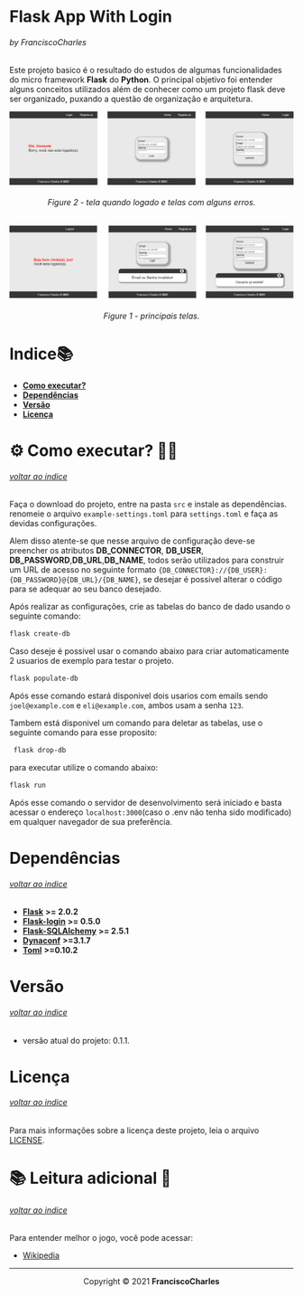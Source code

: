 <p align="center">
  <h1>Flask App With Login</h1>
  <h6>by <i>FranciscoCharles</i></h6>
</p>
<p align="justify">

Este projeto basico é o resultado do estudos de algumas funcionalidades do micro framework **Flask** do **Python**. O principal objetivo foi entender alguns conceitos utilizados além de conhecer como um projeto flask deve ser organizado, puxando a questão de organização e arquitetura.

</p>

<div align="center">
    <img src="./app_with_login/static/asserts/screen_1.png">
    <br>
    <h6>
        Figure 2 - tela quando logado e telas com alguns erros.
    </h6>
</div>
<div align="center">
    <img src="./app_with_login/static/asserts/screen_2.png">
    <br>
    <h6>
        Figure 1 - principais telas.
    </h6>
</div>

# <a name=index>Indice📚</a>
- [**Como executar?**](#run)
- [**Dependências**](#dependencies)
- [**Versão**](#version)
- [**Licença**](#license)

# **<a name=run> ⚙️ Como executar? 🧠💭</a>** <h6>[voltar ao indice](#index)</h6>

 Faça o download do projeto, entre na pasta `src` e instale as dependências. renomeie o arquivo `example-settings.toml` para `settings.toml` e faça as devidas configurações.
 
 Alem disso atente-se que nesse arquivo de configuração deve-se preencher os atributos **DB_CONNECTOR**, **DB_USER**, **DB_PASSWORD**,**DB_URL**,**DB_NAME**, todos serão utilizados para construir um URL de acesso  no seguinte formato 
 `{DB_CONNECTOR}://{DB_USER}:{DB_PASSWORD}@{DB_URL}/{DB_NAME}`, se desejar é possivel alterar o código para se adequar ao seu banco desejado.

 Após realizar as configurações, crie as tabelas do banco de dado usando o seguinte comando:
 ```bash
 flask create-db
 ```
 Caso deseje é possivel usar o comando abaixo para criar automaticamente 2 usuarios de exemplo para testar o projeto.
 ```bash
 flask populate-db
 ```
 Após esse comando estará disponivel dois usarios com emails sendo `joel@example.com` e `eli@example.com`, ambos usam a senha `123`.

Tambem está disponivel um comando para deletar as tabelas, use o seguinte comando para esse proposito:
```bash
 flask drop-db
 ```
 para executar utilize o comando abaixo:
 ```bash
 flask run
 ```
 Após esse comando o servidor de desenvolvimento será iniciado e basta acessar o endereço `localhost:3000`(caso o .env não tenha sido modificado) em qualquer navegador de sua preferência.

# **<a name=dependencies>Dependências</a>**  <h6>[voltar ao indice](#index)</h6>

- [**Flask**](https://pypi.org/project/pygame/) **>= 2.0.2**
- [**Flask-login**](https://pypi.org/project/pygame/) **>= 0.5.0**
- [**Flask-SQLAlchemy**](https://pypi.org/project/pygame/) **>= 2.5.1**
- [**Dynaconf**](https://pypi.org/project/pygame/) **>=3.1.7**
- [**Toml**](https://pypi.org/project/pygame/) **>=0.10.2**

# **<a name=version>Versão</a>**  <h6>[voltar ao indice](#index)</h6>
- versão atual do projeto: 0.1.1.

# **<a name=license>Licença</a>**  <h6>[voltar ao indice](#index)</h6>

Para mais informações sobre a licença deste projeto, leia o arquivo <a href="./LICENSE" title="go to license file">LICENSE</a>.

# **<a name=leitura_adicional>📚 Leitura adicional 🔎</a>**  <h6>[voltar ao indice](#index)</h6>
Para entender melhor o jogo, você pode acessar:
+ [Wikipedia](https://en.wikipedia.org/wiki/Tetris)
---
<p align="center">
    Copyright © 2021 <b>FranciscoCharles</b>
</p>